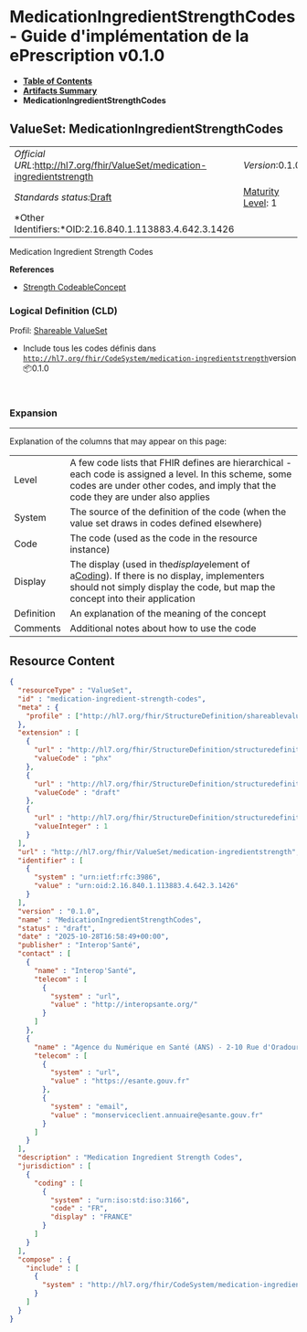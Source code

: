 # MedicationIngredientStrengthCodes - Guide d'implémentation de la ePrescription v0.1.0

* [**Table of Contents**](toc.md)
* [**Artifacts Summary**](artifacts.md)
* **MedicationIngredientStrengthCodes**

## ValueSet: MedicationIngredientStrengthCodes 

| | | |
| :--- | :--- | :--- |
| *Official URL*:http://hl7.org/fhir/ValueSet/medication-ingredientstrength | *Version*:0.1.0 | |
| *Standards status:*[Draft](http://hl7.org/fhir/R4/versions.html#std-process) | [Maturity Level](http://hl7.org/fhir/versions.html#maturity): 1 | *Computable Name*:MedicationIngredientStrengthCodes |
| *Other Identifiers:*OID:2.16.840.1.113883.4.642.3.1426 | | |

 
Medication Ingredient Strength Codes 

 **References** 

* [Strength CodeableConcept](StructureDefinition-fr-strength-codeableconcept.md)

### Logical Definition (CLD)

Profil: [Shareable ValueSet](http://hl7.org/fhir/R4/shareablevalueset.html)

* Include tous les codes définis dans [`http://hl7.org/fhir/CodeSystem/medication-ingredientstrength`](CodeSystem-medication-ingredient-strength-codes.md)version 📦0.1.0

 

### Expansion

-------

 Explanation of the columns that may appear on this page: 

| | |
| :--- | :--- |
| Level | A few code lists that FHIR defines are hierarchical - each code is assigned a level. In this scheme, some codes are under other codes, and imply that the code they are under also applies |
| System | The source of the definition of the code (when the value set draws in codes defined elsewhere) |
| Code | The code (used as the code in the resource instance) |
| Display | The display (used in the*display*element of a[Coding](http://hl7.org/fhir/R4/datatypes.html#Coding)). If there is no display, implementers should not simply display the code, but map the concept into their application |
| Definition | An explanation of the meaning of the concept |
| Comments | Additional notes about how to use the code |



## Resource Content

```json
{
  "resourceType" : "ValueSet",
  "id" : "medication-ingredient-strength-codes",
  "meta" : {
    "profile" : ["http://hl7.org/fhir/StructureDefinition/shareablevalueset"]
  },
  "extension" : [
    {
      "url" : "http://hl7.org/fhir/StructureDefinition/structuredefinition-wg",
      "valueCode" : "phx"
    },
    {
      "url" : "http://hl7.org/fhir/StructureDefinition/structuredefinition-standards-status",
      "valueCode" : "draft"
    },
    {
      "url" : "http://hl7.org/fhir/StructureDefinition/structuredefinition-fmm",
      "valueInteger" : 1
    }
  ],
  "url" : "http://hl7.org/fhir/ValueSet/medication-ingredientstrength",
  "identifier" : [
    {
      "system" : "urn:ietf:rfc:3986",
      "value" : "urn:oid:2.16.840.1.113883.4.642.3.1426"
    }
  ],
  "version" : "0.1.0",
  "name" : "MedicationIngredientStrengthCodes",
  "status" : "draft",
  "date" : "2025-10-28T16:58:49+00:00",
  "publisher" : "Interop'Santé",
  "contact" : [
    {
      "name" : "Interop'Santé",
      "telecom" : [
        {
          "system" : "url",
          "value" : "http://interopsante.org/"
        }
      ]
    },
    {
      "name" : "Agence du Numérique en Santé (ANS) - 2-10 Rue d'Oradour-sur-Glane, 75015 Paris",
      "telecom" : [
        {
          "system" : "url",
          "value" : "https://esante.gouv.fr"
        },
        {
          "system" : "email",
          "value" : "monserviceclient.annuaire@esante.gouv.fr"
        }
      ]
    }
  ],
  "description" : "Medication Ingredient Strength Codes",
  "jurisdiction" : [
    {
      "coding" : [
        {
          "system" : "urn:iso:std:iso:3166",
          "code" : "FR",
          "display" : "FRANCE"
        }
      ]
    }
  ],
  "compose" : {
    "include" : [
      {
        "system" : "http://hl7.org/fhir/CodeSystem/medication-ingredientstrength"
      }
    ]
  }
}

```
